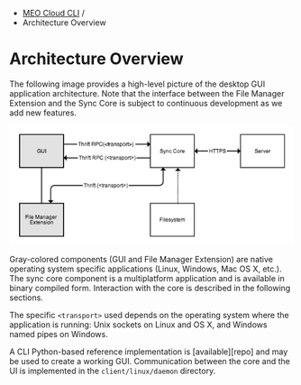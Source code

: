 <ul class="breadcrumb">
  <li><a href="#!meocloud-cli">MEO Cloud CLI</a> <span class="divider">/</span></li>
  <li>Architecture Overview</li>
</ul>

Architecture Overview
=====================

The following image provides a high-level picture of the desktop GUI application architecture. Note that the interface between the File Manager Extension and the Sync Core is subject to continuous development as we add new features.

![MEO Cloud GUI Overview](architecture.png)

Gray-colored components (GUI and File Manager Extension) are native operating system specific applications (Linux, Windows, Mac OS X, etc.). The sync core component is a multiplatform application and is available in binary compiled form. Interaction with the core is described in the following sections.

The specific `<transport>` used depends on the operating system where the application is running: Unix sockets on Linux and OS X, and Windows named pipes on Windows.

A CLI Python-based reference implementation is [available][repo] and may be used to create a working GUI. Communication between the core and the UI is implemented in the `client/linux/daemon` directory.

